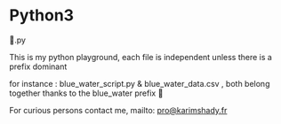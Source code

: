 # Python3
👾.py

This is my python playground, each file is independent unless there is a prefix dominant

for instance : blue_water_script.py & blue_water_data.csv , both belong together thanks to the blue_water prefix 🥸

For curious persons contact me, mailto: pro@karimshady.fr
